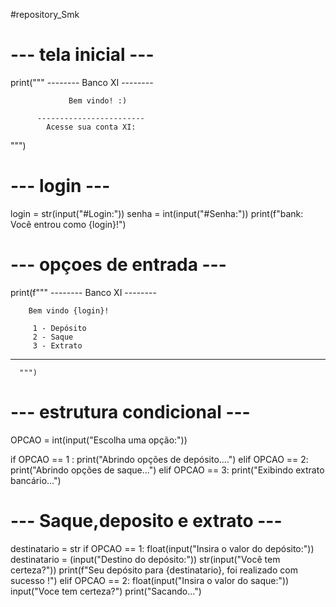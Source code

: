 #repository_Smk

# --- tela inicial ---

print("""         -------- Banco XI --------
      
                 Bem vindo! :)
                 
          ------------------------             
            Acesse sua conta XI: 


 """)

# --- login ---

login = str(input("#Login:"))
senha = int(input("#Senha:"))
print(f"bank: Você entrou como {login}!")

# --- opçoes de entrada ---
print(f"""   -------- Banco XI -------- 
      
        Bem vindo {login}!

         1 - Depósito
         2 - Saque    
         3 - Extrato

   --------------------------
      """)

# --- estrutura condicional ---
OPCAO = int(input("Escolha uma opção:"))

if OPCAO == 1 :
    print("Abrindo opções de depósito....") 
elif OPCAO == 2:
    print("Abrindo opções de saque...") 
elif OPCAO == 3:
    print("Exibindo extrato bancário...")

# --- Saque,deposito e extrato --- 
destinatario = str
if OPCAO == 1:
    float(input("Insira o valor do depósito:"))
    destinatario = (input("Destino do depósito:"))
    str(input("Você tem certeza?"))
    print(f"Seu depósito para {destinatario}, foi realizado com sucesso !")
elif OPCAO == 2:
    float(input("Insira o valor do saque:")) 
    input("Voce tem certeza?")
    print("Sacando...")

